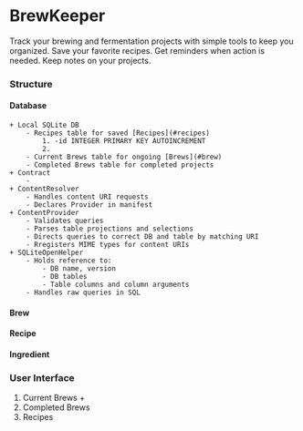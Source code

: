 # BrewKeeper

Track your brewing and fermentation projects with simple tools to keep you organized. Save your favorite recipes. Get reminders when action is needed. Keep notes on your projects.

### Structure
#### Database
    + Local SQLite DB
        - Recipes table for saved [Recipes](#recipes)
            1. -id INTEGER PRIMARY KEY AUTOINCREMENT
            2.
        - Current Brews table for ongoing [Brews](#brew)
        - Completed Brews table for completed projects
    + Contract
        -     
    + ContentResolver
        - Handles content URI requests
        - Declares Provider in manifest
    + ContentProvider
        - Validates queries
        - Parses table projections and selections
        - Directs queries to correct DB and table by matching URI
        - Rregisters MIME types for content URIs
    + SQLiteOpenHelper  
        - Holds reference to:
            - DB name, version
            - DB tables
            - Table columns and column arguments
        - Handles raw queries in SQL

#### Brew

#### Recipe

#### Ingredient

### User Interface
1. Current Brews
    +
2. Completed Brews
3. Recipes
